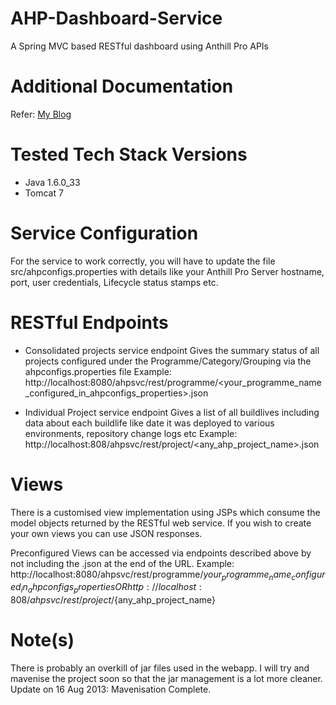 AHP-Dashboard-Service
=====================

A Spring MVC based RESTful dashboard using Anthill Pro APIs

Additional Documentation
========================

Refer: [My Blog](http://techbytes.anuragkapur.com/2012/10/restful-anthill-pro-reporting-service.html)

Tested Tech Stack Versions
==========================
* Java 1.6.0_33
* Tomcat 7

Service Configuration
=====================

For the service to work correctly, you will have to update the file src/ahpconfigs.properties with details like your Anthill Pro Server hostname, port, user credentials, Lifecycle status stamps etc.

RESTful Endpoints
=================

* Consolidated projects service endpoint
Gives the summary status of all projects configured under the Programme/Category/Grouping via the ahpconfigs.properties file
Example: http://localhost:8080/ahpsvc/rest/programme/<your_programme_name_configured_in_ahpconfigs_properties>.json

* Individual Project service endpoint
Gives a list of all buildlives including data about each buildlife like date it was deployed to various environments, repository change logs etc
Example: http://localhost:808/ahpsvc/rest/project/<any_ahp_project_name>.json

Views
=====

There is a customised view implementation using JSPs which consume the model objects returned by the RESTful web service. If you wish to create your own views you can use JSON responses.

Preconfigured Views can be accessed via endpoints described above by not including the .json at the end of the URL.
Example: http://localhost:8080/ahpsvc/rest/programme/${your_programme_name_configured_in_ahpconfigs_properties}
OR
http://localhost:808/ahpsvc/rest/project/${any_ahp_project_name}

Note(s)
=======
There is probably an overkill of jar files used in the webapp. I will try and mavenise the project soon so that the jar management is a lot more cleaner.
Update on 16 Aug 2013: Mavenisation Complete.

